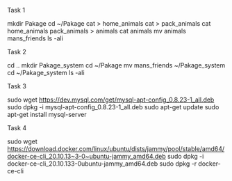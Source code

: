 Task 1

mkdir Pakage
cd ~/Pakage
cat > home_animals
cat > pack_animals
cat home_animals pack_animals > animals
cat animals
mv animals mans_friends
ls -ali

Task 2

cd ..
mkdir Pakage_system
cd ~/Pakage
mv mans_friends ~/Pakage_system
cd ~/Pakage_system
ls -ali

Task 3

sudo wget https://dev.mysql.com/get/mysql-apt-config_0.8.23-1_all.deb
sudo dpkg -i mysql-apt-config_0.8.23-1_all.deb
sudo apt-get update
sudo apt-get install mysql-server

Task 4

sudo wget https://download.docker.com/linux/ubuntu/dists/jammy/pool/stable/amd64/docker-ce-cli_20.10.13~3-0~ubuntu-jammy_amd64.deb
sudo dpkg -i docker-ce-cli_20.10.133-0ubuntu-jammy_amd64.deb
sudo dpkg -r docker-ce-cli
